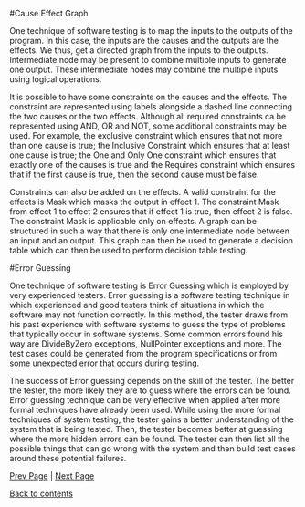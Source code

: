 #Cause Effect Graph

One technique of software testing is to map the inputs to the outputs of the program. In this case, the inputs are the causes and the outputs are the effects. We thus, get a directed graph from the inputs to the outputs. Intermediate node may be present to combine multiple inputs to generate one output. These intermediate nodes may combine the multiple inputs using logical operations.

It is possible to have some constraints on the causes and the effects. The constraint are represented using labels alongside a dashed line connecting the two causes or the two effects. Although all required constraints ca be represented using AND, OR and NOT, some additional constraints may be used. For example, the exclusive constraint which ensures that not more than one cause is true; the Inclusive Constraint which ensures that at least one cause is true; the One and Only One constraint which ensures that exactly one of the causes is true and the Requires constraint which ensures that if the first cause is true, then the second cause must be false.

Constraints can also be added on the effects. A valid constraint for the effects is Mask which masks the output in effect 1. The constraint Mask from effect 1 to effect 2 ensures that if effect 1 is true, then effect 2 is false. The constraint Mask is applicable only on effects. A graph can be structured in such a way that there is only one intermediate node between an input and an output. This graph can then be used to generate a decision table which can then be used to perform decision table testing.


#Error Guessing

One technique of software testing is Error Guessing which is employed by very experienced testers. Error guessing is a software testing technique in which experienced and good testers think of situations in which the software may not function correctly. In this method, the tester draws from his past experience with software systems to guess the type of problems that typically occur in software systems. Some common errors found his way are DivideByZero exceptions, NullPointer exceptions and more. The test cases could be generated from the program specifications or from some unexpected error that occurs during testing.

The success of Error guessing depends on the skill of the tester. The better the tester, the more likely they are to guess where the errors can be found. Error guessing technique can be very effective when applied after more formal techniques have already been used. While using the more formal techniques of system testing, the tester gains a better understanding of the system that is being tested. Then, the tester becomes better at guessing where the more hidden errors can be found. The tester can then list all the possible things that can go wrong with the system and then build test cases around these potential failures.


[Prev Page](https://github.com/Krithika-Balan2290/Software-Testing-Techniques/blob/master/Docs/boundary.md) | [Next Page](https://github.com/Krithika-Balan2290/Software-Testing-Techniques/blob/master/Docs/References.md)
 
 [Back to contents](https://github.com/Krithika-Balan2290/Software-Testing-Techniques/blob/master/Index.md)
